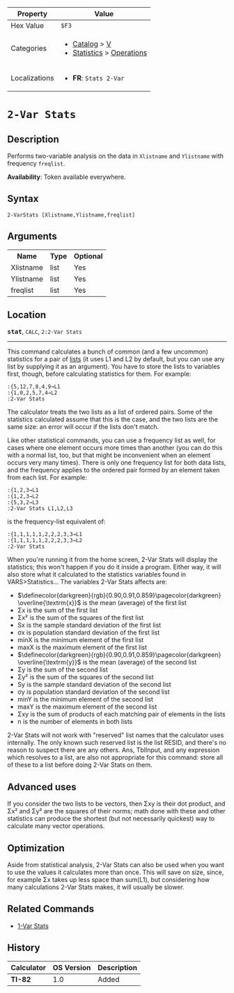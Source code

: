 | Property      | Value |
|---------------|-------|
| Hex Value     | `$F3`|
| Categories    | <ul><li>[Catalog](<../categories/Catalog.md>) > [V](<../categories/Catalog.md#V>)</li><li>[Statistics](<../categories/Statistics.md>) > [Operations](<../categories/Statistics.md#Operations>)</li></ul> |
| Localizations | <ul><li><b>FR</b>: `Stats 2-Var `</li></ul> |

# `2-Var Stats `

## Description
Performs two-variable analysis on the data in `Xlistname` and `Ylistname` with frequency `freqlist`.


<b>Availability</b>: Token available everywhere.

## Syntax
`2-VarStats [Xlistname,Ylistname,freqlist]`

## Arguments
<table>
<tr><th>Name</th><th>Type</th><th>Optional</th></tr>

<tr><td>Xlistname</td><td>list</td><td>Yes</td></tr>

<tr><td>Ylistname</td><td>list</td><td>Yes</td></tr>

<tr><td>freqlist</td><td>list</td><td>Yes</td></tr>

</table>

## Location
<tt><kbd><b>stat</b></kbd></tt>, `CALC`, `2:2-Var Stats`
<hr>

This command calculates a bunch of common (and a few uncommon) statistics for a pair of [lists](/lists) (it uses L1 and L2 by default, but you can use any list by supplying it as an argument). You have to store the lists to variables first, though, before calculating statistics for them. For example:

```ti-basic
:{5,12,7,8,4,9→L1
:{1,0,2,5,7,4→L2
:2-Var Stats
```

The calculator treats the two lists as a list of ordered pairs. Some of the statistics calculated assume that this is the case, and the two lists are the same size: an error will occur if the lists don't match.

Like other statistical commands, you can use a frequency list as well, for cases where one element occurs more times than another (you can do this with a normal list, too, but that might be inconvenient when an element occurs very many times). There is only one frequency list for both data lists, and the frequency applies to the ordered pair formed by an element taken from each list. For example:

```ti-basic
:{1,2,3→L1
:{1,2,3→L2
:{5,3,2→L3
:2-Var Stats L1,L2,L3
```

  
is the frequency-list equivalent of:

```ti-basic
:{1,1,1,1,1,2,2,2,3,3→L1
:{1,1,1,1,1,2,2,2,3,3→L2
:2-Var Stats
```

When you're running it from the home screen, 2-Var Stats will display the statistics; this won't happen if you do it inside a program. Either way, it will also store what it calculated to the statistics variables found in VARS>Statistics… The variables 2-Var Stats affects are:

*   $\definecolor{darkgreen}{rgb}{0.90,0.91,0.859}\pagecolor{darkgreen} \overline{\textrm{x}}$ is the mean (average) of the first list
*   Σx is the sum of the first list
*   Σx² is the sum of the squares of the first list
*   Sx is the sample standard deviation of the first list
*   σx is population standard deviation of the first list
*   minX is the minimum element of the first list
*   maxX is the maximum element of the first list
*   $\definecolor{darkgreen}{rgb}{0.90,0.91,0.859}\pagecolor{darkgreen} \overline{\textrm{y}}$ is the mean (average) of the second list
*   Σy is the sum of the second list
*   Σy² is the sum of the squares of the second list
*   Sy is the sample standard deviation of the second list
*   σy is population standard deviation of the second list
*   minY is the minimum element of the second list
*   maxY is the maximum element of the second list
*   Σxy is the sum of products of each matching pair of elements in the lists
*   n is the number of elements in both lists

2-Var Stats will not work with "reserved" list names that the calculator uses internally. The only known such reserved list is the list RESID, and there's no reason to suspect there are any others. Ans, TblInput, and any expression which resolves to a list, are also not appropriate for this command: store all of these to a list before doing 2-Var Stats on them.

## Advanced uses

If you consider the two lists to be vectors, then Σxy is their dot product, and Σx² and Σy² are the squares of their norms; math done with these and other statistics can produce the shortest (but not necessarily quickest) way to calculate many vector operations.

## Optimization

Aside from statistical analysis, 2-Var Stats can also be used when you want to use the values it calculates more than once. This will save on size, since, for example Σx takes up less space than sum(L1), but considering how many calculations 2-Var Stats makes, it will usually be slower.

## Related Commands

*   [1-Var Stats](/1-var-stats)

## History
| Calculator | OS Version | Description |
|------------|------------|-------------|
| <b>TI-82</b> | 1.0 | Added |


